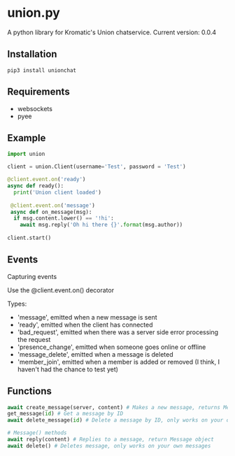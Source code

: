 # union.py

A python library for Kromatic's Union chatservice.
Current version: 0.0.4

## Installation

`pip3 install unionchat`

## Requirements

* websockets
* pyee

## Example

```python
import union

client = union.Client(username='Test', password = 'Test')

@client.event.on('ready')
async def ready():
  print('Union client loaded')
  
 @client.event.on('message')
 async def on_message(msg):
  if msg.content.lower() == '!hi':
    await msg.reply('Oh hi there {}'.format(msg.author))
    
client.start()
```

## Events

Capturing events

Use the @client.event.on() decorator

Types:

* 'message', emitted when a new message is sent
* 'ready', emitted when the client has connected
* 'bad_request', emitted when there was a server side error processing the request
* 'presence_change', emitted when someone goes online or offline
* 'message_delete', emitted when a message is deleted
* 'member_join', emitted when a member is added or removed (I think, I haven't had the chance to test yet)

## Functions

```python
await create_message(server, content) # Makes a new message, returns Message object
get_message(id) # Get a message by ID
await delete_message(id) # Delete a message by ID, only works on your own messages

# Message() methods
await reply(content) # Replies to a message, return Message object
await delete() # Deletes message, only works on your own messages

